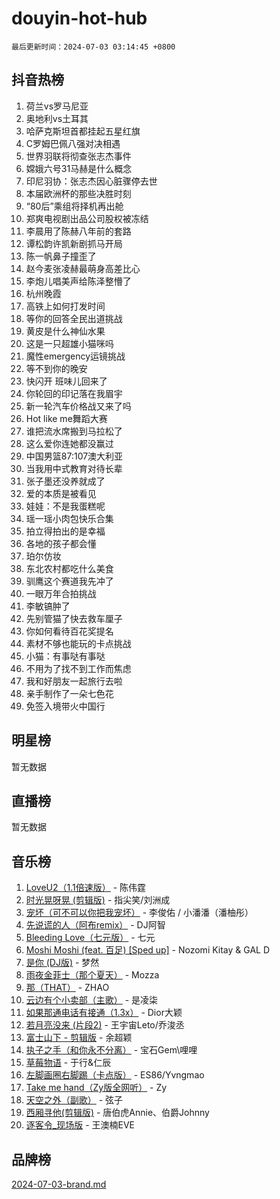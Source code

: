 # douyin-hot-hub

`最后更新时间：2024-07-03 03:14:45 +0800`

## 抖音热榜

1. 荷兰vs罗马尼亚
1. 奥地利vs土耳其
1. 哈萨克斯坦首都挂起五星红旗
1. C罗姆巴佩八强对决相遇
1. 世界羽联将彻查张志杰事件
1. 嫦娥六号31马赫是什么概念
1. 印尼羽协：张志杰因心脏骤停去世
1. 本届欧洲杯的那些决胜时刻
1. “80后”乘组将择机再出舱
1. 郑爽电视剧出品公司股权被冻结
1. 李晨用了陈赫八年前的套路
1. 谭松韵许凯新剧抓马开局
1. 陈一帆鼻子撞歪了
1. 赵今麦张凌赫最萌身高差比心
1. 李炮儿唱美声给陈泽整懵了
1. 杭州晚霞
1. 高铁上如何打发时间
1. 等你的回答全民出道挑战
1. 黄皮是什么神仙水果
1. 这是一只超雄小猫咪吗
1. 魔性emergency运镜挑战
1. 等不到你的晚安
1. 快闪开 班味儿回来了
1. 你轮回的印记落在我眉宇
1. 新一轮汽车价格战又来了吗
1. Hot like me舞蹈大赛
1. 谁把流水席搬到马拉松了
1. 这么爱你连她都没赢过
1. 中国男篮87:107澳大利亚
1. 当我用中式教育对待长辈
1. 张子墨还没养就成了
1. 爱的本质是被看见
1. 娃娃：不是我蛋糕呢
1. 瑶一瑶小肉包快乐合集
1. 拍立得拍出的是幸福
1. 各地的孩子都会懂
1. 珀尔仿妆
1. 东北农村都吃什么美食
1. 驯鹰这个赛道我先冲了
1. 一眼万年合拍挑战
1. 李敏镐肿了
1. 先别管猫了快去救车厘子
1. 你如何看待百花奖提名
1. 素材不够也能玩的卡点挑战
1. 小猫：有事哒有事哒
1. 不用为了找不到工作而焦虑
1. 我和好朋友一起旅行去啦
1. 亲手制作了一朵七色花
1. 免签入境带火中国行

## 明星榜

暂无数据

## 直播榜

暂无数据

## 音乐榜

1. [LoveU2（1.1倍速版）](https://sf5-hl-cdn-tos.douyinstatic.com/obj/tos-cn-ve-2774/oQMeDffLaEmgMwgCOEMAFCI6INzoFPgWdD0rsa) - 陈伟霆
1. [时光晃呀晃 (剪辑版)](https://sf5-hl-cdn-tos.douyinstatic.com/obj/tos-cn-ve-2774/o8ACeQem3gwI1x3GIYGAfKG0LJebKFRJDwRwyW) - 指尖笑/刘洲成
1. [宠坏（可不可以你把我宠坏）](https://sf3-cdn-tos.douyinstatic.com/obj/tos-cn-ve-2774/ocWI8ft2gd0rAfXKzvKGeMQM6fVLTLfA8UJzwl) - 李俊佑 / 小潘潘（潘柚彤）
1. [先说谎的人（阿布remix）](https://sf5-hl-cdn-tos.douyinstatic.com/obj/tos-cn-ve-2774/owQtOFmAzBgxBKDOYfeCTQTgE9cDORrOQqmCZy) - DJ阿智
1. [Bleeding Love（七元版）](https://sf3-cdn-tos.douyinstatic.com/obj/tos-cn-ve-2774/oEgC9eZFHQ1MfSRnrfkzFp8AayDWqAQMABBgUs) - 七元
1. [Moshi Moshi (feat. 百足) [Sped up]](https://sf3-cdn-tos.douyinstatic.com/obj/tos-cn-ve-2774/ocCPFQcXJLeroaIdQLIGAoeeYM3OAUYGDguHXz) - Nozomi Kitay & GAL D
1. [是你 (DJ版)](https://sf3-cdn-tos.douyinstatic.com/obj/tos-cn-ve-2774/1ec766e572b34c42853ce6315d426850) - 梦然
1. [雨夜金菲士（那个夏天）](https://sf3-cdn-tos.douyinstatic.com/obj/tos-cn-ve-2774/osPmPLDWQBBE2Z6bftCgYwkFaF4pEYEneXaZQs) - Mozza
1. [那（THAT）](https://sf3-cdn-tos.douyinstatic.com/obj/tos-cn-ve-2774/oIIWGeBZCnlGx9tl0gFlCfwlQbj7QWAD8HYAGg) - ZHAO
1. [云边有个小卖部（主歌）](https://sf5-hl-cdn-tos.douyinstatic.com/obj/tos-cn-ve-2774/okvgzOZylLA4WYUHkAhpy5DrCiqAmBjiMIkJp) - 是凌柒
1. [如果那通电话有接通（1.3x）](https://sf5-hl-cdn-tos.douyinstatic.com/obj/tos-cn-ve-2774/ocJeJKhUhAJG8EYZiEFfGFAPkD3beMQ5mwDv1e) - Dior大颖
1. [若月亮没来 (片段2)](https://sf5-hl-cdn-tos.douyinstatic.com/obj/tos-cn-ve-2774/ocQavLLjkCOeDxGyYeIMGgNAIwJ0QXE1Ve3Fzv) - 王宇宙Leto/乔浚丞
1. [富士山下 - 剪辑版](https://sf5-hl-cdn-tos.douyinstatic.com/obj/tos-cn-ve-2774/o4QGmeUZhQXvtC5BDkogeQni8WbdCBUJEYI12v) - 余超颖
1. [执子之手（和你永不分离）](https://sf5-hl-cdn-tos.douyinstatic.com/obj/tos-cn-ve-2774/oU4mUWISThYfqtA61VOl8PAQGeK2LGGQfFCZfY) - 宝石Gem\哩哩
1. [草莓物语](https://sf5-hl-cdn-tos.douyinstatic.com/obj/tos-cn-ve-2774/okynhJ7jEAIIZBfsLgYMEI8QC3WbQNN66RKzhT) - 于行&仁辰
1. [左脚画圈右脚踢（卡点版）](https://sf3-cdn-tos.douyinstatic.com/obj/tos-cn-ve-2774/oAoAIr8BJv8B7W4CEBMsaSfDWrAiF4izwIDMJg) - ES86/Yvngmao
1. [Take me hand（Zy版全网听）](https://sf5-hl-cdn-tos.douyinstatic.com/obj/tos-cn-ve-2774/owyUoUuVpA1I7BiszAYMSqbGseWQw8P7Ea2BiR) - Zy
1. [天空之外（副歌）](https://sf5-hl-cdn-tos.douyinstatic.com/obj/tos-cn-ve-2774/oAYn0BTp8jS8iSyZSHMUWAikyvAWI1c7aiJTr) - 弦子
1. [西厢寻他(剪辑版)](https://sf5-hl-cdn-tos.douyinstatic.com/obj/tos-cn-ve-2774/oUsAVfAQKlRNxEv5qxvIB8o5qmIWUcXbzJKJhw) - 唐伯虎Annie、伯爵Johnny
1. [逐客令_现场版](https://sf3-cdn-tos.douyinstatic.com/obj/tos-cn-ve-2774/okjvqFftEMAIgLPvI8f4MT5CZVyxmDQdBOwjBv) - 王澳楠EVE

## 品牌榜

[2024-07-03-brand.md](2024-07-03-brand.md)
